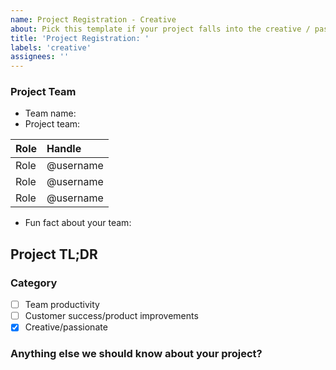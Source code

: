 ```yaml
---
name: Project Registration - Creative
about: Pick this template if your project falls into the creative / passionate category 
title: 'Project Registration: '
labels: 'creative'
assignees: ''
---
```


### Project Team

- Team name: 
- Project team: 

| Role     | Handle      |
| :------------- | :------------- |
| Role | @username |
| Role | @username |
| Role | @username |

- Fun fact about your team: 

## Project TL;DR

<!--
Summarize your project here in a sentence or two, perhaps adding a screenshot or screencast if relevant.
-->

### Category

- [ ] Team productivity
- [ ] Customer success/product improvements
- [X] Creative/passionate

### Anything else we should know about your project?
